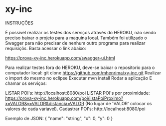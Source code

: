# xy-inc
INSTRUÇÕES

É possivel realizar os testes dos serviços através do HEROKU, não sendo preciso baixar o projeto para a maquina local.
Também foi utilizado o Swagger para não precisar de nenhum outro programa para realizar requisiçõs.
Basta acessar o link abaixo:

https://prova-xy-inc.herokuapp.com/swagger-ui.html 


Para realizar testes fora do HEROKU, deve-se baixar o repositorio para o computador local: git clone https://github.com/mhenrima/xy-inc.git 
Realizar o import do mesmo no eclipse
Executar mvn install
Rodar a aplicação
E chamar os serviços: 

LISTAR POI's: http://localhost:8080/poi
LISTAR POI's por proximidade: https://prova-xy-inc.herokuapp.com/poi/listaPoiProximo?x=VALOR&y=VALOR&distancia=VALOR   (No lugar de 'VALOR' colocar os valores de cada variavel).
Cadastrar POI's: http://localhost:8080/poi

Exemplo de JSON:
{
  "name": "string",
  "x": 0,
  "y": 0
}

